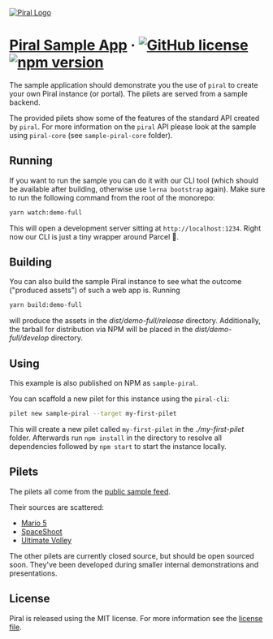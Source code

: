 [![Piral Logo](https://github.com/smapiot/piral/raw/master/docs/assets/logo.png)](https://piral.io)

# [Piral Sample App](https://piral.io) &middot; [![GitHub license](https://img.shields.io/badge/license-MIT-blue.svg)](https://github.com/smapiot/piral/blob/master/LICENSE) [![npm version](https://img.shields.io/npm/v/sample-piral.svg?style=flat)](https://www.npmjs.com/package/sample-piral)

The sample application should demonstrate you the use of `piral` to create your own Piral instance (or portal). The pilets are served from a sample backend.

The provided pilets show some of the features of the standard API created by `piral`. For more information on the `piral` API please look at the sample using `piral-core` (see `sample-piral-core` folder).

## Running

If you want to run the sample you can do it with our CLI tool (which should be available after building, otherwise use `lerna bootstrap` again). Make sure to run the following command from the root of the monorepo:

```sh
yarn watch:demo-full
```

This will open a development server sitting at `http://localhost:1234`. Right now our CLI is just a tiny wrapper around Parcel :rocket:.

## Building

You can also build the sample Piral instance to see what the outcome ("produced assets") of such a web app is. Running

```sh
yarn build:demo-full
```

will produce the assets in the *dist/demo-full/release* directory. Additionally, the tarball for distribution via NPM will be placed in the *dist/demo-full/develop* directory.

## Using

This example is also published on NPM as `sample-piral`.

You can scaffold a new pilet for this instance using the `piral-cli`:

```sh
pilet new sample-piral --target my-first-pilet
```

This will create a new pilet called `my-first-pilet` in the *./my-first-pilet* folder. Afterwards run `npm install` in the directory to resolve all dependencies followed by `npm start` to start the instance locally.

## Pilets

The pilets all come from the [public sample feed](https://feed.piral.io/api/v1/pilet/sample).

Their sources are scattered:

- [Mario 5](https://github.com/FlorianRappl/mario5-sample-pilet)
- [SpaceShoot](https://github.com/FlorianRappl/spaceshoot-sample-pilet)
- [Ultimate Volley](https://github.com/FlorianRappl/volley-sample-pilet)

The other pilets are currently closed source, but should be open sourced soon. They've been developed during smaller internal demonstrations and presentations.

## License

Piral is released using the MIT license. For more information see the [license file](./LICENSE).
